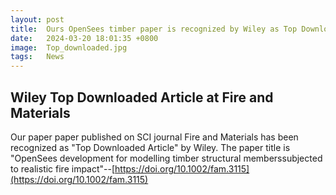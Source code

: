 ```yaml
---
layout: post
title:  Ours OpenSees timber paper is recognized by Wiley as Top Downloaded Article  
date:   2024-03-20 18:01:35 +0800
image:  Top_downloaded.jpg
tags:   News
---
```

## Wiley Top Downloaded Article at Fire and Materials

Our paper paper published on SCI journal Fire and Materials has been recognized as "Top Downloaded Article" by Wiley. The paper title is "OpenSees development for modelling timber structural memberssubjected to realistic fire impact"--[https://doi.org/10.1002/fam.3115](https://doi.org/10.1002/fam.3115)
